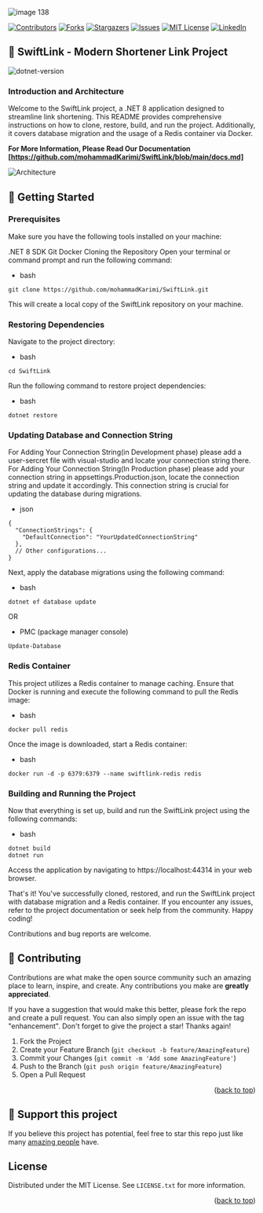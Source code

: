﻿![image 138](https://github.com/mohammadKarimi/SwiftLink/assets/5300102/9720e942-4853-4f7f-a426-f0f7a9fefeca) 



<!-- PROJECT SHIELDS -->
<!--
*** I'm using markdown "reference style" links for readability.
*** Reference links are enclosed in brackets [ ] instead of parentheses ( ).
*** See the bottom of this document for the declaration of the reference variables
*** for contributors-url, forks-url, etc. This is an optional, concise syntax you may use.
*** https://www.markdownguide.org/basic-syntax/#reference-style-links
-->
[![Contributors][contributors-shield]][contributors-url]
[![Forks][forks-shield]][forks-url]
[![Stargazers][stars-shield]][stars-url]
[![Issues][issues-shield]][issues-url]
[![MIT License][license-shield]][license-url]
[![LinkedIn][linkedin-shield]][linkedin-url]

<a name="readme-top"></a>

## 📐 SwiftLink - Modern Shortener Link Project
![dotnet-version]

### Introduction and Architecture
Welcome to the SwiftLink project, a .NET 8 application designed to streamline link shortening. This README provides comprehensive instructions on how to clone, restore, build, and run the project. Additionally, it covers database migration and the usage of a Redis container via Docker.

**For More Information, Please Read Our Documentation [https://github.com/mohammadKarimi/SwiftLink/blob/main/docs.md]**

![Architecture](https://github.com/mohammadKarimi/SwiftLink/blob/main/docs/architecture.png) 

## 💾 Getting Started

### Prerequisites
Make sure you have the following tools installed on your machine:

.NET 8 SDK
Git
Docker
Cloning the Repository
Open your terminal or command prompt and run the following command:

* bash
```
git clone https://github.com/mohammadKarimi/SwiftLink.git
```

This will create a local copy of the SwiftLink repository on your machine.

### Restoring Dependencies
Navigate to the project directory:

* bash
```
cd SwiftLink
```

Run the following command to restore project dependencies:

* bash
```
dotnet restore
```

### Updating Database and Connection String
For Adding Your Connection String(in Development phase) please add a user-sercret file with visual-studio and locate your connection string there.
For Adding Your Connection String(In Production phase) please add your connection string in appsettings.Production.json, locate the connection string and update it accordingly. This connection string is crucial for updating the database during migrations.

* json
```
{
  "ConnectionStrings": {
    "DefaultConnection": "YourUpdatedConnectionString"
  },
  // Other configurations...
}
```

Next, apply the database migrations using the following command:

* bash
```
dotnet ef database update
```
OR
* PMC (package manager console)
```
Update-Database
```


### Redis Container
This project utilizes a Redis container to manage caching. Ensure that Docker is running and execute the following command to pull the Redis image:

* bash
```
docker pull redis
```

Once the image is downloaded, start a Redis container:

* bash
```
docker run -d -p 6379:6379 --name swiftlink-redis redis
```

### Building and Running the Project
Now that everything is set up, build and run the SwiftLink project using the following commands:

* bash

```
dotnet build
dotnet run
```

Access the application by navigating to https://localhost:44314 in your web browser.

That's it! You've successfully cloned, restored, and run the SwiftLink project with database migration and a Redis container. If you encounter any issues, refer to the project documentation or seek help from the community. Happy coding!

Contributions and bug reports are welcome.

<!-- CONTRIBUTING -->
## 🌈 Contributing

Contributions are what make the open source community such an amazing place to learn, inspire, and create. Any contributions you make are **greatly appreciated**.

If you have a suggestion that would make this better, please fork the repo and create a pull request. You can also simply open an issue with the tag "enhancement".
Don't forget to give the project a star! Thanks again!

1. Fork the Project
2. Create your Feature Branch (`git checkout -b feature/AmazingFeature`)
3. Commit your Changes (`git commit -m 'Add some AmazingFeature'`)
4. Push to the Branch (`git push origin feature/AmazingFeature`)
5. Open a Pull Request

<p align="right">(<a href="#readme-top">back to top</a>)</p>

## 🌟 Support this project
If you believe this project has potential, feel free to star this repo just like many <a href="https://github.com/mohammadKarimi/SwiftLink/stargazers">amazing people</a> have.

<!-- LICENSE -->
## License

Distributed under the MIT License. See `LICENSE.txt` for more information.

<p align="right">(<a href="#readme-top">back to top</a>)</p>


<!-- MARKDOWN LINKS & IMAGES -->
<!-- https://www.markdownguide.org/basic-syntax/#reference-style-links -->
[contributors-url]: https://github.com/mohammadKarimi/SwiftLink/graphs/contributors
[stars-url]: https://github.com/mohammadKarimi/SwiftLink/stargazers
[forks-url]: https://github.com/mohammadKarimi/SwiftLink/network/members
[linkedin-shield]: https://img.shields.io/badge/-LinkedIn-black.svg?style=for-the-badge&logo=linkedin&colorB=555
[linkedin-url]: https://www.linkedin.com/in/mha-karimi/
[contributors-shield]: https://img.shields.io/github/contributors/mohammadKarimi/SwiftLink.svg?style=for-the-badge
[forks-shield]: https://img.shields.io/github/forks/mohammadKarimi/SwiftLink.svg?style=for-the-badge
[stars-shield]: https://img.shields.io/github/stars/mohammadKarimi/SwiftLink.svg?style=for-the-badge
[issues-shield]: https://img.shields.io/github/issues/mohammadKarimi/SwiftLink.svg?style=for-the-badge
[issues-url]: https://github.com/mohammadKarimi/SwiftLink/issues
[license-shield]: https://img.shields.io/github/license/mohammadKarimi/SwiftLink.svg?style=for-the-badge
[license-url]: https://github.com/mohammadKarimi/SwiftLink/blob/main/LICENSE.txt
[dotnet-version]: https://img.shields.io/badge/dotnet%20version-net8.0-blue